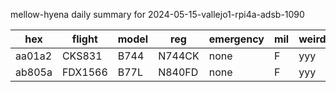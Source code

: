 mellow-hyena daily summary for 2024-05-15-vallejo1-rpi4a-adsb-1090

|hex|flight|model|reg|emergency|mil|weirdo|
|--|--|--|--|--|--|--|
|aa01a2|CKS831|B744|N744CK|none|F|yyy|
|ab805a|FDX1566|B77L|N840FD|none|F|yyy|

